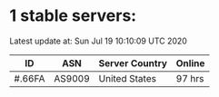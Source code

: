 # 1 stable servers:

Latest update at: Sun Jul 19 10:10:09 UTC 2020

| ID | ASN | Server Country | Online |
| -- | --- | -------------- | ------ |
| #.66FA | AS9009 | United States | 97 hrs |

